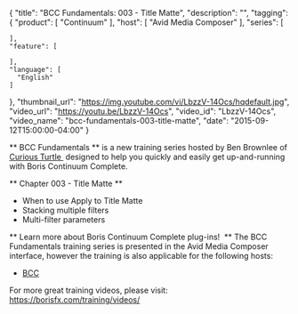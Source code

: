 {
  "title": "BCC Fundamentals: 003 - Title Matte",
  "description": "",
  "tagging": {
    "product": [
      "Continuum"
    ],
    "host": [
      "Avid Media Composer"
    ],
    "series": [

    ],
    "feature": [

    ],
    "language": [
      "English"
    ]
  },
  "thumbnail_url": "https://img.youtube.com/vi/LbzzV-14Ocs/hqdefault.jpg",
  "video_url": "https://youtu.be/LbzzV-14Ocs",
  "video_id": "LbzzV-14Ocs",
  "video_name": "bcc-fundamentals-003-title-matte",
  "date": "2015-09-12T15:00:00-04:00"
}

** BCC Fundamentals ** is a new training series hosted by Ben Brownlee of  [ Curious Turtle ](http://www.curiousturtle.com/)  designed to help you quickly and easily get up-and-running with Boris Continuum Complete. 

** Chapter 003 - Title Matte **

  * When to use Apply to Title Matte
  * Stacking multiple filters
  * Multi-filter parameters

** Learn more about Boris Continuum Complete plug-ins!  ** The BCC Fundamentals training series is presented in the Avid Media Composer interface, however the training is also applicable for the following hosts:

  * [ BCC ](/products/continuum/)

For more great training videos, please visit:  [ https://borisfx.com/training/videos/ ](/training/videos/)





